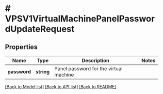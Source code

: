 # # VPSV1VirtualMachinePanelPasswordUpdateRequest

## Properties

Name | Type | Description | Notes
------------ | ------------- | ------------- | -------------
**password** | **string** | Panel password for the virtual machine |

[[Back to Model list]](../../README.md#models) [[Back to API list]](../../README.md#endpoints) [[Back to README]](../../README.md)
